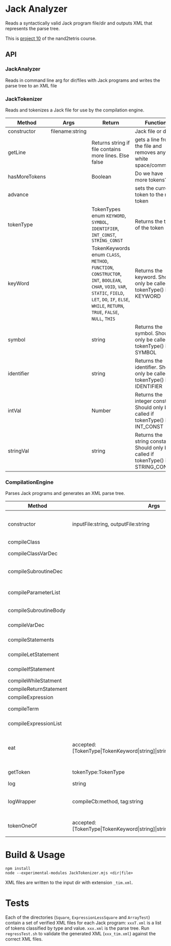 # Jack Analyzer

Reads a syntactically valid Jack program file/dir and outputs XML that represents the parse tree.

This is [project 10](http://nand2tetris.org/10.php) of the nand2tetris course.

## API

### JackAnalyzer
Reads in command line arg for dir/files with Jack programs and writes the parse tree to an XML file

### JackTokenizer
Reads and tokenizes a Jack file for use by the compilation engine.

|Method|Args|Return|Function|
|---|---|---|---|
|constructor|filename:string||Jack file or dir|
|getLine||Returns string if file contains more lines. Else false|gets a line from the file and removes any white space/comments|
|hasMoreTokens||Boolean|Do we have more tokens?|
|advance|||sets the current token to the next token|
|tokenType||TokenTypes enum `KEYWORD`, `SYMBOL`, `IDENTIFIER`, `INT_CONST`, `STRING_CONST`|Returns the type of the token|
|keyWord||TokenKeywords enum `CLASS`, `METHOD`, `FUNCTION`, `CONSTRUCTOR`, `INT`, `BOOLEAN`, `CHAR`, `VOID`, `VAR`, `STATIC`, `FIELD`, `LET`, `DO`, `IF`, `ELSE`, `WHILE`, `RETURN`, `TRUE`, `FALSE`, `NULL`, `THIS`|Returns the keyword. Should only be called if tokenType() is KEYWORD|
|symbol||string|Returns the symbol. Should only be called if tokenType() is SYMBOL|
|identifier||string|Returns the identifier. Should only be called if tokenType() is IDENTIFIER|
|intVal||Number|Returns the integer constant. Should only be called if tokenType() is INT_CONST|
|stringVal||string|Returns the string constant. Should only be called if tokenType() is STRING_CONST|

### CompilationEngine
Parses Jack programs and generates an XML parse tree.

|Method|Args|Return|Function|
|---|---|---|---|
|constructor|inputFile:string, outputFile:string||Creates a new instance with the given input Jack program and writes the XML data to the given output.|
|compileClass|||Compiles a complete class|
|compileClassVarDec|||Compiles a static/field declaration/s|
|compileSubroutineDec|||Compiles a constructor/method/function declaration|
|compileParameterList|||Compiles a possiblly empty subroutine parameter list not including the parentheses|
|compileSubroutineBody|||Compiles a subroutine body including the curly braces|
|compileVarDec|||Compiles a local variable declaration|
|compileStatements|||Compiles a sequence of statements|
|compileLetStatement|||Compiles an let (assignment) statement|
|compileIfStatement|||Compiles an if statement with an optional else|
|compileWhileStatment|||Compiles a while statement|
|compileReturnStatement|||Compiles a return statement|
|compileExpression|||Compiles an expression|
|compileTerm|||Compiles a term. Part of an expression|
|compileExpressionList|||Compiles an list of arguments|
|eat|accepted:[TokenType\|TokenKeyword\|string]\|string\|TokenType\|TokenKeyword||Checks the current token is in the token whitelist. If true, advances to next token. Else throws error due to invalid syntax|
|getToken|tokenType:TokenType|token value|Get the current token value given a token type|
|log|string||Logs the token seen in XML|
|logWrapper|compileCb:method, tag:string|Logs open/closing tags around a compileMethod|
|tokenOneOf|accepted:[TokenType\|TokenKeyword\|string]\|string\|TokenType\|TokenKeyword|boolean|Checks whether current token belongs to one of the given tokens|

# Build & Usage
```
npm install
node --experimental-modules JackTokenizer.mjs <dir|file>
```
XML files are written to the input dir with extension `_tim.xml`.

# Tests
Each of the directories (`Square`, `ExpressionLessSquare` and `ArrayTest`) contain a set of verified XML files for each Jack program: `xxxT.xml` is a list of tokens classified by type and value. `xxx.xml` is the parse tree. Run `regressTest.sh` to validate the generated XML (`xxx_tim.xml`) against the correct XML files.
